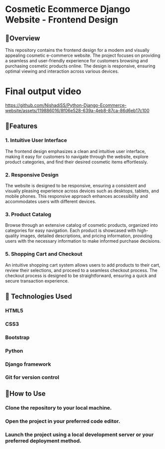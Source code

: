 # Cosmetic Ecommerce Django Website - Frontend Design

## 💫Overview
This repository contains the frontend design for a modern and visually appealing cosmetic e-commerce website. The project focuses on providing a seamless and user-friendly experience for customers browsing and purchasing cosmetic products online. The design is responsive, ensuring optimal viewing and interaction across various devices.

# Final output video 
https://github.com/NishadiSS/Python-Django-Ecommerce-website/assets/119886016/8f06e528-639a-4eb8-87ca-86d6eb17c100

## 💫Features
### 1. Intuitive User Interface
The frontend design emphasizes a clean and intuitive user interface, making it easy for customers to navigate through the website, explore product categories, and find their desired cosmetic items effortlessly.

### 2. Responsive Design
The website is designed to be responsive, ensuring a consistent and visually pleasing experience across devices such as desktops, tablets, and mobile phones. This responsive approach enhances accessibility and accommodates users with different devices.

### 3. Product Catalog
Browse through an extensive catalog of cosmetic products, organized into categories for easy navigation. Each product is showcased with high-quality images, detailed descriptions, and pricing information, providing users with the necessary information to make informed purchase decisions.

### 5. Shopping Cart and Checkout
An intuitive shopping cart system allows users to add products to their cart, review their selections, and proceed to a seamless checkout process. The checkout process is designed to be straightforward, ensuring a quick and secure transaction experience.


## 💫 Technologies Used
### HTML5
### CSS3 
### Bootstrap 
### Python
### Django framework 
### Git for version control

## 💫How to Use
### Clone the repository to your local machine.
### Open the project in your preferred code editor.
### Launch the project using a local development server or your preferred deployment method.


